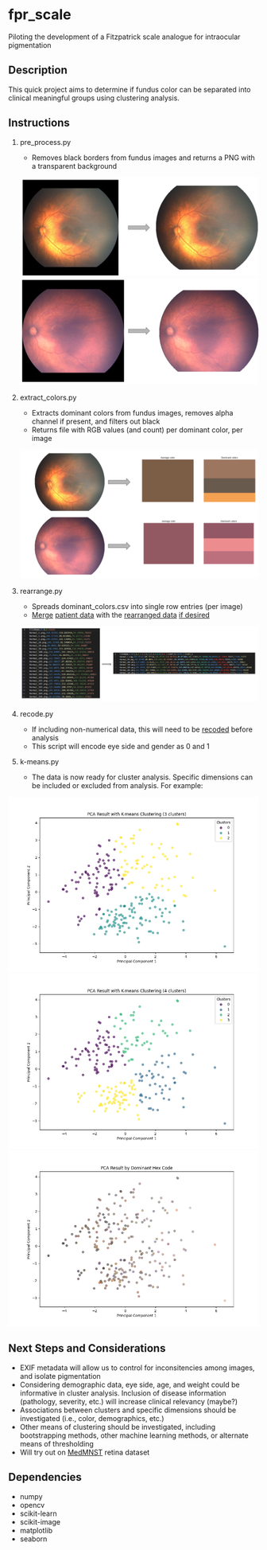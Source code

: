 # fpr_scale
 Piloting the development of a Fitzpatrick scale analogue for intraocular pigmentation

## Description
This quick project aims to determine if fundus color can be separated into clinical meaningful groups using clustering analysis.

## Instructions
 1) pre_process.py
    - Removes black borders from fundus images and returns a PNG with a transparent background

    ![example 1](bin/img_1.png)
    ![example 2](bin/img_2.png)

 2) extract_colors.py
    - Extracts dominant colors from fundus images, removes alpha channel if present, and filters out black
    - Returns file with RGB values (and count) per dominant color, per image

    ![example 3](bin/fig_3.png)

 3) rearrange.py
    - Spreads dominant_colors.csv into single row entries (per image)
    - [Merge](merge.py) [patient data](results/merged_zip_information.csv) with the [rearranged data](results/post_processed/Normal/rearranged_rgb_values.csv) [if desired](results/post_processed/Normal/merged_data.csv)

    ![example 4](bin/fig_5.png)

 4) recode.py
    - If including non-numerical data, this will need to be [recoded](results/post_processed/Normal/cleaned_data.csv) before analysis
    - This script will encode eye side and gender as 0 and 1
 
 5) k-means.py
    - The data is now ready for cluster analysis. Specific dimensions can be included or excluded from analysis. For example:

 ![example 5](bin/Figure_2.png)
 ![example 6](bin/Figure_1.png)
 ![example 7](bin/Figure_3.png)


## Next Steps and Considerations
- EXIF metadata will allow us to control for inconsitencies among images, and isolate pigmentation
- Considering demographic data, eye side, age, and weight could be informative in cluster analysis. Inclusion of disease information (pathology, severity, etc.) will increase clinical relevancy (maybe?)
- Associations between clusters and specific dimensions should be investigated (i.e., color, demographics, etc.)
- Other means of clustering should be investigated, including bootstrapping methods, other machine learning methods, or alternate means of thresholding
- Will try out on [MedMNST](https://zenodo.org/records/10519652) retina dataset

## Dependencies
 - numpy
 - opencv
 - scikit-learn
 - scikit-image
 - matplotlib
 - seaborn
